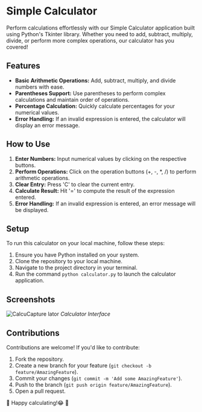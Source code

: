 # Simple Calculator

Perform calculations effortlessly with our Simple Calculator application built using Python's Tkinter library. Whether you need to add, subtract, multiply, divide, or perform more complex operations, our calculator has you covered!

## Features

- **Basic Arithmetic Operations:** Add, subtract, multiply, and divide numbers with ease.
- **Parentheses Support:** Use parentheses to perform complex calculations and maintain order of operations.
- **Percentage Calculation:** Quickly calculate percentages for your numerical values.
- **Error Handling:** If an invalid expression is entered, the calculator will display an error message.

## How to Use

1. **Enter Numbers:** Input numerical values by clicking on the respective buttons.
2. **Perform Operations:** Click on the operation buttons (+, -, *, /) to perform arithmetic operations.
3. **Clear Entry:** Press 'C' to clear the current entry.
4. **Calculate Result:** Hit '=' to compute the result of the expression entered.
5. **Error Handling:** If an invalid expression is entered, an error message will be displayed.

## Setup

To run this calculator on your local machine, follow these steps:

1. Ensure you have Python installed on your system.
2. Clone the repository to your local machine.
3. Navigate to the project directory in your terminal.
4. Run the command `python calculator.py` to launch the calculator application.

## Screenshots

![Calcu![Capture](https://github.com/feven2552/Calculator_Python/assets/93426602/1de99002-be35-4e66-939d-f0d4c4457a9d)
lator](/path/to/calculator_screenshot.png)
*Calculator Interface*

## Contributions

Contributions are welcome! If you'd like to contribute:

1. Fork the repository.
2. Create a new branch for your feature (`git checkout -b feature/AmazingFeature`).
3. Commit your changes (`git commit -m 'Add some AmazingFeature'`).
4. Push to the branch (`git push origin feature/AmazingFeature`).
5. Open a pull request.



🧮 Happy calculating!😂 🧮

